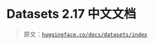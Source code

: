 # Datasets 2.17 中文文档 

> 原文：[`huggingface.co/docs/datasets/index`](https://huggingface.co/docs/datasets/index)
